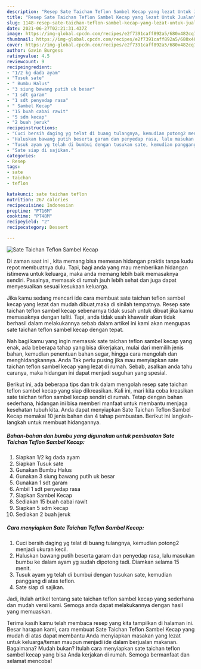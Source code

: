 ```yaml
---
description: "Resep Sate Taichan Teflon Sambel Kecap yang lezat Untuk Jualan"
title: "Resep Sate Taichan Teflon Sambel Kecap yang lezat Untuk Jualan"
slug: 1148-resep-sate-taichan-teflon-sambel-kecap-yang-lezat-untuk-jualan
date: 2021-06-27T02:21:31.437Z
image: https://img-global.cpcdn.com/recipes/e2f7391caff892a5/680x482cq70/sate-taichan-teflon-sambel-kecap-foto-resep-utama.jpg
thumbnail: https://img-global.cpcdn.com/recipes/e2f7391caff892a5/680x482cq70/sate-taichan-teflon-sambel-kecap-foto-resep-utama.jpg
cover: https://img-global.cpcdn.com/recipes/e2f7391caff892a5/680x482cq70/sate-taichan-teflon-sambel-kecap-foto-resep-utama.jpg
author: Gavin Burgess
ratingvalue: 4.5
reviewcount: 9
recipeingredient:
- "1/2 kg dada ayam"
- "Tusuk sate"
- " Bumbu Halus"
- "3 siung bawang putih uk besar"
- "1 sdt garam"
- "1 sdt penyedap rasa"
- " Sambel Kecap"
- "15 buah cabai rawit"
- "5 sdm kecap"
- "2 buah jeruk"
recipeinstructions:
- "Cuci bersih daging yg telat di buang tulangnya, kemudian potong2 menjadi ukuran kecil."
- "Haluskan bawang putih beserta garam dan penyedap rasa, lalu masukan bumbu ke dalam ayam yg sudah dipotong tadi. Diamkan selama 15 menit."
- "Tusuk ayam yg telah di bumbui dengan tusukan sate, kemudian panggang di atas teflon."
- "Sate siap di sajikan."
categories:
- Resep
tags:
- sate
- taichan
- teflon

katakunci: sate taichan teflon 
nutrition: 267 calories
recipecuisine: Indonesian
preptime: "PT16M"
cooktime: "PT48M"
recipeyield: "2"
recipecategory: Dessert

---
```



![Sate Taichan Teflon Sambel Kecap](https://img-global.cpcdn.com/recipes/e2f7391caff892a5/680x482cq70/sate-taichan-teflon-sambel-kecap-foto-resep-utama.jpg)

Di zaman  saat ini , kita memang bisa memesan hidangan praktis tanpa kudu repot membuatnya dulu. Tapi, bagi anda yang mau memberikan hidangan istimewa untuk keluarga, maka anda memang lebih baik memasaknya sendiri. Pasalnya, memasak di rumah jauh lebih sehat dan juga dapat menyesuaikan sesuai kesukaan keluarga.

Jika kamu sedang mencari ide cara membuat sate taichan teflon sambel kecap yang lezat dan mudah dibuat,maka di sinilah tempatnya. Resep sate taichan teflon sambel kecap  sebenarnya tidak susah untuk dibuat jika kamu memasaknya dengan teliti. Tapi, anda tidak usah khawatir akan tidak berhasil dalam melakukannya 
sebab dalam artikel ini kami akan mengupas sate taichan teflon sambel kecap dengan tepat.  



Nah bagi kamu yang ingin memasak sate taichan teflon sambel kecap yang enak, ada beberapa tahap yang bisa dikerjakan, mulai dari memilih jenis bahan, kemudian penentuan bahan segar, hingga cara mengolah dan menghidangkannya. Anda Tak perlu pusing jika mau menyiapkan sate taichan teflon sambel kecap yang lezat di rumah. Sebab, asalkan anda  tahu caranya, maka hidangan ini dapat menjadi suguhan yang spesial.

Berikut ini, ada beberapa tips dan trik dalam mengolah resep sate taichan teflon sambel kecap yang siap dikreasikan. Kali ini, mari kita coba kreasikan sate taichan teflon sambel kecap sendiri di rumah. Tetap dengan bahan sederhana, hidangan ini bisa memberi manfaat untuk membantu menjaga kesehatan tubuh kita. Anda dapat menyiapkan Sate Taichan Teflon Sambel Kecap memakai 10 jenis bahan dan 4 tahap pembuatan. Berikut ini langkah-langkah untuk membuat hidangannya.

<!--inarticleads1-->

##### Bahan-bahan dan bumbu yang digunakan untuk pembuatan Sate Taichan Teflon Sambel Kecap:

1. Siapkan 1/2 kg dada ayam
1. Siapkan Tusuk sate
1. Gunakan  Bumbu Halus
1. Gunakan 3 siung bawang putih uk besar
1. Gunakan 1 sdt garam
1. Ambil 1 sdt penyedap rasa
1. Siapkan  Sambel Kecap
1. Sediakan 15 buah cabai rawit
1. Siapkan 5 sdm kecap
1. Sediakan 2 buah jeruk




<!--inarticleads2-->

##### Cara menyiapkan Sate Taichan Teflon Sambel Kecap:

1. Cuci bersih daging yg telat di buang tulangnya, kemudian potong2 menjadi ukuran kecil.
1. Haluskan bawang putih beserta garam dan penyedap rasa, lalu masukan bumbu ke dalam ayam yg sudah dipotong tadi. Diamkan selama 15 menit.
1. Tusuk ayam yg telah di bumbui dengan tusukan sate, kemudian panggang di atas teflon.
1. Sate siap di sajikan.




Jadi, itulah artikel tentang  sate taichan teflon sambel kecap  yang sederhana dan mudah versi kami. Semoga anda dapat melakukannya dengan hasil yang memuaskan. 

Terima kasih kamu telah membaca resep yang kita tampilkan di halaman ini. Besar harapan kami, cara membuat  Sate Taichan Teflon Sambel Kecap yang mudah di atas dapat membantu Anda menyiapkan masakan yang lezat untuk keluarga/teman maupun menjadi ide dalam berjualan makanan. Bagaimana? Mudah bukan? Itulah cara menyiapkan sate taichan teflon sambel kecap yang bisa Anda kerjakan di rumah. Semoga bermanfaat dan selamat mencoba!

